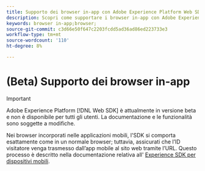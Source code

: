 ```yaml
---
title: Supporto dei browser in-app con Adobe Experience Platform Web SDK
description: Scopri come supportare i browser in-app con Adobe Experience Platform Web SDK.
keywords: browser in-app;browser;
source-git-commit: c3d66e50f647c2203fcdd5ad36ad86ed223733e3
workflow-type: tm+mt
source-wordcount: '110'
ht-degree: 8%

---
```



# (Beta) Supporto dei browser in-app

>[!IMPORTANT]
>
>Adobe Experience Platform [!DNL Web SDK] è attualmente in versione beta e non è disponibile per tutti gli utenti. La documentazione e le funzionalità sono soggette a modifiche.

Nei browser incorporati nelle applicazioni mobili, l&#39;SDK si comporta esattamente come in un normale browser; tuttavia, assicurati che l’ID visitatore venga trasmesso dall’app mobile al sito web tramite l’URL. Questo processo è descritto nella documentazione relativa all&#39; [Experience SDK per dispositivi mobili](https://experienceleague.adobe.com/docs/mobile-services/ios/sdk-reference-ios/hybrid-app.html).
